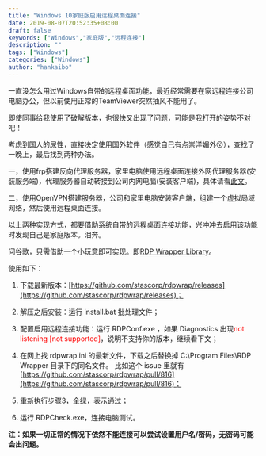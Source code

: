 ```yaml
---
title: "Windows 10家庭版启用远程桌面连接"
date: 2019-08-07T20:52:35+08:00
draft: false
keywords: ["Windows","家庭版","远程连接"]
description: ""
tags: ["Windows"]
categories: ["Windows"]
author: "hankaibo"
---
```

一直没怎么用过Windows自带的远程桌面功能，最近经常需要在家远程连接公司电脑办公，但以前使用正常的TeamViewer突然抽风不能用了。

即使同事给我使用了破解版本，也很快又出现了问题，可能是我打开的姿势不对吧！

考虑到国人的尿性，直接决定使用国外软件（感觉自己有点崇洋媚外😗），查找了一晚上，最后找到两种办法。

一，使用frp搭建反向代理服务器，家里电脑使用远程桌面连接外网代理服务器(安装服务端)，代理服务器自动转接到公司内网电脑(安装客户端)，具体请看[此文](https://hankaibo.github.io/post/2019/2019-08-12/)。

二，使用OpenVPN搭建服务器，公司和家里电脑安装客户端，组建一个虚拟局域网络，然后使用远程桌面连接。

以上两种实现方式，都要借助系统自带的远程桌面连接功能，兴冲冲去启用该功能时发现自己是家庭版本。泪奔。

问谷歌，只需借助一个小玩意即可实现。即[RDP Wrapper Library](https://github.com/stascorp/rdpwrap)。

使用如下：

1. 下载最新版本：[https://github.com/stascorp/rdpwrap/releases](https://github.com/stascorp/rdpwrap/releases)；

2. 解压之后安装：运行 install.bat 批处理文件；

3. 配置启用远程连接功能：运行 RDPConf.exe ，如果 Diagnostics 出现<font color=red>not listening [not supported]</font>，说明不支持你的版本，继续看下文；

4. 在网上找 rdpwrap.ini 的最新文件，下载之后替换掉 C:\Program Files\RDP Wrapper 目录下的同名文件。
比如这个 issue 里就有 [https://github.com/stascorp/rdpwrap/pull/816](https://github.com/stascorp/rdpwrap/pull/816)；

5. 重新执行步骤3，全绿，表示通过；

6. 运行 RDPCheck.exe，连接电脑测试。

**注：如果一切正常的情况下依然不能连接可以尝试设置用户名/密码，无密码可能会出问题。**


    
